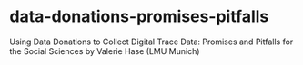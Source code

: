 # data-donations-promises-pitfalls
Using Data Donations to Collect Digital Trace Data: Promises and Pitfalls for the Social Sciences by Valerie Hase (LMU Munich)
